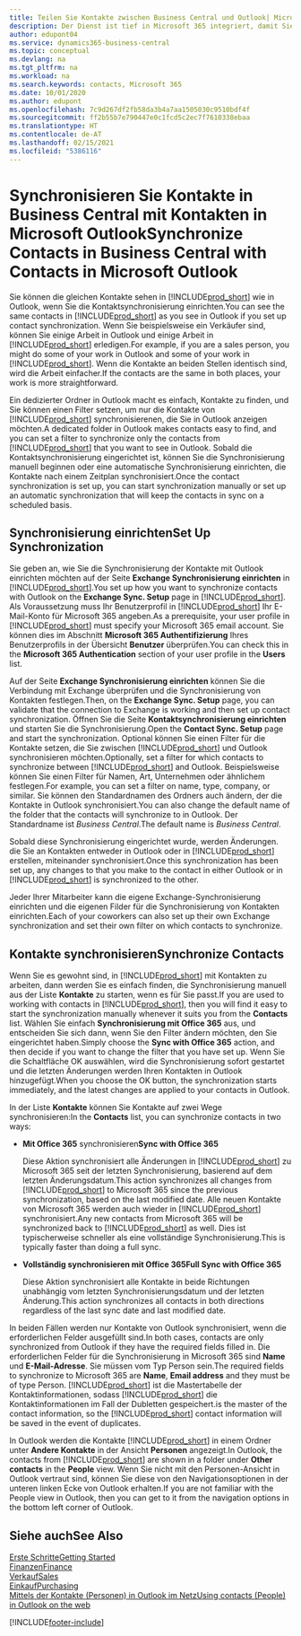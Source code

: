 ```yaml
---
title: Teilen Sie Kontakte zwischen Business Central und Outlook| Microsoft Doc
description: Der Dienst ist tief in Microsoft 365 integriert, damit Sie Kontakten zwischen Outlook und Business Central freigeben können.
author: edupont04
ms.service: dynamics365-business-central
ms.topic: conceptual
ms.devlang: na
ms.tgt_pltfrm: na
ms.workload: na
ms.search.keywords: contacts, Microsoft 365
ms.date: 10/01/2020
ms.author: edupont
ms.openlocfilehash: 7c9d267df2fb58da3b4a7aa1505030c9510bdf4f
ms.sourcegitcommit: ff2b55b7e790447e0c1fcd5c2ec7f7610338ebaa
ms.translationtype: HT
ms.contentlocale: de-AT
ms.lasthandoff: 02/15/2021
ms.locfileid: "5386116"
---
```

# <a name="synchronize-contacts-in-business-central-with-contacts-in-microsoft-outlook"></a><span data-ttu-id="e59e2-103">Synchronisieren Sie Kontakte in Business Central mit Kontakten in Microsoft Outlook</span><span class="sxs-lookup"><span data-stu-id="e59e2-103">Synchronize Contacts in Business Central with Contacts in Microsoft Outlook</span></span>
<span data-ttu-id="e59e2-104">Sie können die gleichen Kontakte sehen in [!INCLUDE[prod_short](includes/prod_short.md)] wie in Outlook, wenn Sie die Kontaktsynchronisierung einrichten.</span><span class="sxs-lookup"><span data-stu-id="e59e2-104">You can see the same contacts in [!INCLUDE[prod_short](includes/prod_short.md)] as you see in Outlook if you set up contact synchronization.</span></span> <span data-ttu-id="e59e2-105">Wenn Sie beispielsweise ein Verkäufer sind, können Sie einige Arbeit in Outlook und einige Arbeit in [!INCLUDE[prod_short](includes/prod_short.md)] erledigen.</span><span class="sxs-lookup"><span data-stu-id="e59e2-105">For example, if you are a sales person, you might do some of your work in Outlook and some of your work in [!INCLUDE[prod_short](includes/prod_short.md)].</span></span> <span data-ttu-id="e59e2-106">Wenn die Kontakte an beiden Stellen identisch sind, wird die Arbeit einfacher.</span><span class="sxs-lookup"><span data-stu-id="e59e2-106">If the contacts are the same in both places, your work is more straightforward.</span></span>  

<span data-ttu-id="e59e2-107">Ein dedizierter Ordner in Outlook macht es einfach, Kontakte zu finden, und Sie können einen Filter setzen, um nur die Kontakte von [!INCLUDE[prod_short](includes/prod_short.md)] synchronisierenen, die Sie in Outlook anzeigen möchten.</span><span class="sxs-lookup"><span data-stu-id="e59e2-107">A dedicated folder in Outlook makes contacts easy to find, and you can set a filter to synchronize only the contacts from [!INCLUDE[prod_short](includes/prod_short.md)] that you want to see in Outlook.</span></span> <span data-ttu-id="e59e2-108">Sobald die Kontaktsynchronisierung eingerichtet ist, können Sie die Synchronisierung manuell beginnen oder eine automatische Synchronisierung einrichten, die Kontakte nach einem Zeitplan synchronisiert.</span><span class="sxs-lookup"><span data-stu-id="e59e2-108">Once the contact synchronization is set up, you can start synchronization manually or set up an automatic synchronization that will keep the contacts in sync on a scheduled basis.</span></span>  

## <a name="set-up-synchronization"></a><span data-ttu-id="e59e2-109">Synchronisierung einrichten</span><span class="sxs-lookup"><span data-stu-id="e59e2-109">Set Up Synchronization</span></span>
<span data-ttu-id="e59e2-110">Sie geben an, wie Sie die Synchronisierung der Kontakte mit Outlook einrichten möchten auf der Seite **Exchange Synchronisierung einrichten** in [!INCLUDE[prod_short](includes/prod_short.md)].</span><span class="sxs-lookup"><span data-stu-id="e59e2-110">You set up how you want to synchronize contacts with Outlook on the **Exchange Sync. Setup** page in [!INCLUDE[prod_short](includes/prod_short.md)].</span></span> <span data-ttu-id="e59e2-111">Als Voraussetzung muss Ihr Benutzerprofil in [!INCLUDE[prod_short](includes/prod_short.md)] Ihr E-Mail-Konto für Microsoft 365 angeben.</span><span class="sxs-lookup"><span data-stu-id="e59e2-111">As a prerequisite, your user profile in [!INCLUDE[prod_short](includes/prod_short.md)] must specify your Microsoft 365 email account.</span></span> <span data-ttu-id="e59e2-112">Sie können dies im Abschnitt **Microsoft 365 Authentifizierung** Ihres Benutzerprofils in der Übersicht **Benutzer** überprüfen.</span><span class="sxs-lookup"><span data-stu-id="e59e2-112">You can check this in the **Microsoft 365 Authentication** section of your user profile in the **Users** list.</span></span>  

<span data-ttu-id="e59e2-113">Auf der Seite **Exchange Synchronisierung einrichten** können Sie die Verbindung mit Exchange überprüfen und die Synchronisierung von Kontakten festlegen.</span><span class="sxs-lookup"><span data-stu-id="e59e2-113">Then, on the **Exchange Sync. Setup** page, you can validate that the connection to Exchange is working and then set up contact synchronization.</span></span> <span data-ttu-id="e59e2-114">Öffnen Sie die Seite **Kontaktsynchronisierung einrichten** und starten Sie die Synchronisierung.</span><span class="sxs-lookup"><span data-stu-id="e59e2-114">Open the **Contact Sync. Setup** page and start the synchronization.</span></span> <span data-ttu-id="e59e2-115">Optional können Sie einen Filter für die Kontakte setzen, die Sie zwischen [!INCLUDE[prod_short](includes/prod_short.md)] und Outlook synchronisieren möchten.</span><span class="sxs-lookup"><span data-stu-id="e59e2-115">Optionally, set a filter for which contacts to synchronize between [!INCLUDE[prod_short](includes/prod_short.md)] and Outlook.</span></span> <span data-ttu-id="e59e2-116">Beispielsweise können Sie einen Filter für Namen, Art, Unternehmen oder ähnlichem festlegen.</span><span class="sxs-lookup"><span data-stu-id="e59e2-116">For example, you can set a filter on name, type, company, or similar.</span></span> <span data-ttu-id="e59e2-117">Sie können den Standardnamen des Ordners auch ändern, der die Kontakte in Outlook synchronisiert.</span><span class="sxs-lookup"><span data-stu-id="e59e2-117">You can also change the default name of the folder that the contacts will synchronize to in Outlook.</span></span> <span data-ttu-id="e59e2-118">Der Standardname ist *Business Central*.</span><span class="sxs-lookup"><span data-stu-id="e59e2-118">The default name is *Business Central*.</span></span>  

<span data-ttu-id="e59e2-119">Sobald diese Synchronisierung eingerichtet wurde, werden Änderungen. die Sie an Kontakten entweder in Outlook oder in [!INCLUDE[prod_short](includes/prod_short.md)] erstellen, miteinander synchronisiert.</span><span class="sxs-lookup"><span data-stu-id="e59e2-119">Once this synchronization has been set up, any changes to that you make to the contact in either Outlook or in [!INCLUDE[prod_short](includes/prod_short.md)] is synchronized to the other.</span></span>  

<span data-ttu-id="e59e2-120">Jeder Ihrer Mitarbeiter kann die eigene Exchange-Synchronisierung einrichten und die eigenen Filder für die Synchronisierung von Kontakten einrichten.</span><span class="sxs-lookup"><span data-stu-id="e59e2-120">Each of your coworkers can also set up their own Exchange synchronization and set their own filter on which contacts to synchronize.</span></span>  

## <a name="synchronize-contacts"></a><span data-ttu-id="e59e2-121">Kontakte synchronisieren</span><span class="sxs-lookup"><span data-stu-id="e59e2-121">Synchronize Contacts</span></span>
<span data-ttu-id="e59e2-122">Wenn Sie es gewohnt sind, in [!INCLUDE[prod_short](includes/prod_short.md)] mit Kontakten zu arbeiten, dann werden Sie es einfach finden, die Synchronisierung manuell aus der Liste **Kontakte** zu starten, wenn es für Sie passt.</span><span class="sxs-lookup"><span data-stu-id="e59e2-122">If you are used to working with contacts in [!INCLUDE[prod_short](includes/prod_short.md)], then you will find it easy to start the synchronization manually whenever it suits you from the **Contacts** list.</span></span> <span data-ttu-id="e59e2-123">Wählen Sie einfach **Synchronisierung mit Office 365** aus, und entscheiden Sie sich dann, wenn Sie den Filter ändern möchten, den Sie eingerichtet haben.</span><span class="sxs-lookup"><span data-stu-id="e59e2-123">Simply choose the **Sync with Office 365** action, and then decide if you want to change the filter that you have set up.</span></span> <span data-ttu-id="e59e2-124">Wenn Sie die Schaltfläche OK auswählen, wird die Synchronisierung sofort gestartet und die  letzten Änderungen werden Ihren Kontakten in Outlook hinzugefügt.</span><span class="sxs-lookup"><span data-stu-id="e59e2-124">When you choose the OK button, the synchronization starts immediately, and the latest changes are applied to your contacts in Outlook.</span></span>  

<span data-ttu-id="e59e2-125">In der Liste **Kontakte** können Sie Kontakte auf zwei Wege synchronisieren:</span><span class="sxs-lookup"><span data-stu-id="e59e2-125">In the **Contacts** list, you can synchronize contacts in two ways:</span></span>

* <span data-ttu-id="e59e2-126">**Mit Office 365** synchronisieren</span><span class="sxs-lookup"><span data-stu-id="e59e2-126">**Sync with Office 365**</span></span>

  <span data-ttu-id="e59e2-127">Diese Aktion synchronisiert alle Änderungen in [!INCLUDE[prod_short](includes/prod_short.md)] zu Microsoft 365 seit der letzten Synchronisierung, basierend auf dem letzten Änderungsdatum.</span><span class="sxs-lookup"><span data-stu-id="e59e2-127">This action synchronizes all changes from [!INCLUDE[prod_short](includes/prod_short.md)] to Microsoft 365 since the previous synchronization, based on the last modified date.</span></span> <span data-ttu-id="e59e2-128">Alle neuen Kontakte von Microsoft 365 werden auch wieder in [!INCLUDE[prod_short](includes/prod_short.md)] synchronisiert.</span><span class="sxs-lookup"><span data-stu-id="e59e2-128">Any new contacts from Microsoft 365 will be synchronized back to [!INCLUDE[prod_short](includes/prod_short.md)] as well.</span></span> <span data-ttu-id="e59e2-129">Dies ist typischerweise schneller als eine vollständige Synchronisierung.</span><span class="sxs-lookup"><span data-stu-id="e59e2-129">This is typically faster than doing a full sync.</span></span>  

* <span data-ttu-id="e59e2-130">**Vollständig synchronisieren mit Office 365**</span><span class="sxs-lookup"><span data-stu-id="e59e2-130">**Full Sync with Office 365**</span></span>

  <span data-ttu-id="e59e2-131">Diese Aktion synchronisiert alle Kontakte in beide Richtungen unabhängig vom letzten Synchronisierungsdatum und der letzten Änderung.</span><span class="sxs-lookup"><span data-stu-id="e59e2-131">This action synchronizes all contacts in both directions regardless of the last sync date and last modified date.</span></span>  

<span data-ttu-id="e59e2-132">In beiden Fällen werden nur Kontakte von Outlook synchronisiert, wenn die erforderlichen Felder ausgefüllt sind.</span><span class="sxs-lookup"><span data-stu-id="e59e2-132">In both cases, contacts are only synchronized from Outlook if they have the required fields filled in.</span></span> <span data-ttu-id="e59e2-133">Die erforderlichen Felder für die Synchronisierung in Microsoft 365 sind **Name** und **E-Mail-Adresse**. Sie müssen vom Typ Person sein.</span><span class="sxs-lookup"><span data-stu-id="e59e2-133">The required fields to synchronize to Microsoft 365 are **Name**, **Email address** and they must be of type Person.</span></span> [!INCLUDE[prod_short](includes/prod_short.md)] <span data-ttu-id="e59e2-134">ist die Mastertabelle der Kontaktinformationen, sodass [!INCLUDE[prod_short](includes/prod_short.md)] die Kontaktinformationen im Fall der Dubletten gespeichert.</span><span class="sxs-lookup"><span data-stu-id="e59e2-134">is the master of the contact information, so the [!INCLUDE[prod_short](includes/prod_short.md)] contact information will be saved in the event of duplicates.</span></span>  

<span data-ttu-id="e59e2-135">In Outlook werden die Kontakte [!INCLUDE[prod_short](includes/prod_short.md)] in einem Ordner unter **Andere Kontakte** in der Ansicht **Personen** angezeigt.</span><span class="sxs-lookup"><span data-stu-id="e59e2-135">In Outlook, the contacts from [!INCLUDE[prod_short](includes/prod_short.md)] are shown in a folder under **Other contacts** in the **People**  view.</span></span> <span data-ttu-id="e59e2-136">Wenn Sie nicht mit den Personen-Ansicht in Outlook vertraut sind, können Sie diese von den Navigationsoptionen in der unteren linken Ecke von Outlook erhalten.</span><span class="sxs-lookup"><span data-stu-id="e59e2-136">If you are not familiar with the People view in Outlook, then you can get to it from the navigation options in the bottom left corner of Outlook.</span></span>  

## <a name="see-also"></a><span data-ttu-id="e59e2-137">Siehe auch</span><span class="sxs-lookup"><span data-stu-id="e59e2-137">See Also</span></span>
[<span data-ttu-id="e59e2-138">Erste Schritte</span><span class="sxs-lookup"><span data-stu-id="e59e2-138">Getting Started</span></span>](product-get-started.md)  
[<span data-ttu-id="e59e2-139">Finanzen</span><span class="sxs-lookup"><span data-stu-id="e59e2-139">Finance</span></span>](finance.md)  
[<span data-ttu-id="e59e2-140">Verkauf</span><span class="sxs-lookup"><span data-stu-id="e59e2-140">Sales</span></span>](sales-manage-sales.md)  
[<span data-ttu-id="e59e2-141">Einkauf</span><span class="sxs-lookup"><span data-stu-id="e59e2-141">Purchasing</span></span>](purchasing-manage-purchasing.md)  
[<span data-ttu-id="e59e2-142">Mittels der Kontakte (Personen) in Outlook im Netz</span><span class="sxs-lookup"><span data-stu-id="e59e2-142">Using contacts (People) in Outlook on the web</span></span>](https://support.office.com/article/Using-contacts-People-in-Outlook-on-the-web-1e3438c7-26b2-420c-87de-3cea9d31b5cb?appver=OWB150)  


[!INCLUDE[footer-include](includes/footer-banner.md)]